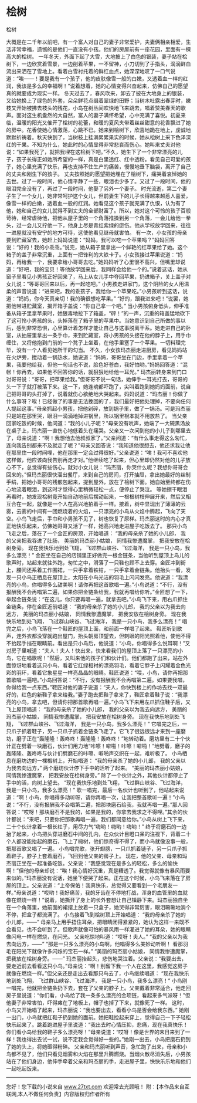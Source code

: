 # 桧树

桧树 

大概是在二千年以前吧，有一个富人对自己的妻子非常爱护，夫妻俩相亲相爱，生活非常幸福，遗憾的是他们一直没有小孩。他们的房屋前有一座花园，里面有一棵高大的桧树。 
一年冬天，外面下起了大雪，大地披上了白色的银装，妻子站在桧树下，一边欣赏着雪景，一边削着苹果，一不留神，小刀切到了手指头，滴滴鲜血流出来洒在了雪地上。看着白雪衬托着的鲜红血点，她深深地叹了一口气说道：“唉――！要是我有一个孩子，他的皮肤像雪一般的白嫩，又透着血一样的红润，我该是多么的幸福啊！”说着想着，她的心情变得兴奋起来，仿佛自己的愿望真的就要成为现实一样。 
冬天过去了，春风吹来，卸去了披在大地身上的银装，又给她换上了绿色的外套，朵朵鲜花点缀着翠绿的田野；当树木吐露出春芽时，嫩枝又开始被拂去枝头的残花，小鸟在树丛间欢快地飞来跳去，唱着赞美春天的歌声。面对这生机盎然的大自然，富人的妻子满怀希望，心中充满了喜悦。初夏来临，温暖的阳光又催开了桧树的花蕾，和暖的夏风夹带着丝丝甜意的花香飘进了她的房中。花香使她心情激荡，心跳不已。她来到桧树下，欣喜地跪在地上，虔诚地默默祈祷着。秋天快到了，当树枝上挂满累累果实的时候，她从桧树上采下色泽深红的干果。不知为什么，她此时的心情显得非常悲哀而伤心。她叫来丈夫对他说：“如果我死了，就把我埋在这桧树下吧。”不久，她生下了一个非常漂亮的儿子，孩子长得正如她所希望的一样，真是白里透红、红中透粉。看见自己可爱的孩子，她心里充满了快乐，再也支持不住生产的痛苦，慢慢地垂下脑袋，离开了自己的丈夫和刚生下的孩子。 
丈夫按照她的愿望把她埋在了桧树下，痛哭着哀悼她的去世。过了一段时间，他心情平静了一些，眼泪也少多了。又过了一段时间，他的眼泪完全没有了，再过了一段时间，他娶了另外一个妻子。 
时光流逝，第二个妻子生了一个女儿，她非常呵护这个女儿，但前妻生下的儿子长得越来越惹人喜爱，像雪一样的白嫩，透着血一般的红润。她看见这个孩子就充满了仇恨，认为有了他，她和自己的女儿就得不到丈夫的全部财富了。所以，她对这个可怜的孩子百般苛待，经常虐待他，把他从屋子里的一个角落推搡到另一个角落，一会儿给他一拳头，过一会儿又拧他一下，他身上尽是青红紫绿的瘀伤。他从学校放学回来，往往一进屋就没有安宁的地方可待，这使他看见继母就害怕。 
有一次，小女孩的母亲要到贮藏室去，她赶上妈妈说道：“妈妈，我可以吃一个苹果吗？”妈妈回答说：“好的！我的小乖乖。”说完，她从箱子里拿出一个鲜艳的红苹果给了她。这个箱子的盖子非常沉重，上面有一把锋利的大铁卡子。小女孩接过苹果说道：“妈妈，再给我一个，我要拿给小哥哥去吃。”她妈妈听了心里很不高兴，但嘴里却说道：“好吧，我的宝贝！等他放学回来后，我同样会给他一个的。”说着这话，她从窗子里看见小男孩正好回来了，马上从女儿手中夺回苹果，扔进箱子，关上盖子对女儿说：“等哥哥回来以后，再一起吃吧。” 
小男孩走进家门，这个阴险的女人用温柔的声音说道：“进来吧，我的乖孩子，我给你一个苹果吃。”小男孩听到这话，说道：“妈妈，你今天真亲切！我的确很想吃苹果。” 
“好的，跟我进来吧！”说罢，她把他带进贮藏室，揭开箱子盖说：“你自己拿一个吧。” 
当小男孩俯身低头，伸手准备从箱子里拿苹果时，她狠毒地拉下了箱盖，“砰！”的一声，沉重的箱盖猛地砍下了这可怜小男孩的头，头掉落在了箱子里的苹果中。当她意识到自己所做的事以后，感到非常恐惧，心里算计着怎样才能让自己与这事脱离干系。她走进自己的卧室，从抽屉里拿出一条手巾，来到贮藏室，将小男孩的头接在他的脖子上，用手巾缠住，又将他抱到门前的一个凳子上坐着，在他手里塞了一个苹果。一切料理完毕，没有一个人看见她所干的勾当。 
不久，小女孩玛杰丽走进厨房，看见妈妈站在火炉旁，搅动着一锅热水，她说道：“妈妈，哥哥坐在门边，手里拿着一个苹果，我要他给我，但他一句话也不说，脸色好苍白，我好怕哟。”妈妈回答道：“混帐！你再去，如果他不回答你的话，就狠狠地给他一耳光。” 
玛杰丽转身来到门口对哥哥说：“哥哥，把苹果给我。”但哥哥不说一句话，她伸手一耳光打去，哥哥的头一下子就打被落下来。这一下，她连魂都吓跑了，尖叫着跑到她妈妈面前，说自己把哥哥的头打掉了，说着就伤心欲绝地大哭起来。妈妈说道：“玛杰丽！你做了什么事呀？唉！已经做了的事是无法挽回的了，我们最好把他处理掉，不要向任何人提起这事。”母亲抓起小男孩，把他剁碎，放到锅子里，做了一锅汤。可是玛杰丽只是站在那里哭，眼泪一滴滴地掉进锅里，所以锅里根本就不用放盐了。 
当父亲回家吃饭的时候，他问道：“我的小儿子呢？”母亲没有吭声，她端了一大碗黑汤放在桌子上，玛杰丽一直伤心地低着头在痛哭。父亲又一次问到他的小儿子到哪里去了，母亲说道：“啊！我想他去他叔叔家了。”父亲问道：“有什么事走得这么匆忙，连向我告别都来不及就走了呢？”母亲又回答说：“我知道他很想去，他还求我让他在那里住一段时间哩，他在那里一定会过得很好。”父亲说道：“唉！我可不喜欢他这样做，他应该向我告别再走才对。”他继续吃了起来，但心里却仍然对他的儿子放心不下，总觉得有些伤心，就对小女儿说：“玛杰丽，你哭什么呢？我想你哥哥会回来的。”但玛杰丽很快溜出餐厅，来到自己的房间，打开抽屉，拿出她最好的丝制手绢，把她小哥哥的残骸包起来，提到屋外，放在了桧树下面。她自始至终都在伤心地流着眼泪，到这时才觉得心里稍微轻松一点，便停止了哭泣。 
等她擦干眼泪再看时，她发现桧树竟开始自动地前后摆动起来，一根根树枝伸展开来，然后又相互合在一起，就像是一个人在高兴地拍着手一样。接着，树中显现出了薄薄的云雾，云雾的中间有一团燃烧着的火焰，一只漂亮的小鸟从火焰中腾起，飞向了天空。小鸟飞走后，手巾和小男孩不见了，树也恢复了原样。玛杰丽这时的内心才真正地快乐起来，仿佛她哥哥又活了一样，她高兴地走进屋子吃饭去了。 
那只小鸟飞走之后，落在了一个金匠的房顶，开始唱道： 
“我的母亲杀了她的小儿郎， 
我的父亲把我吞进了肚肠， 
美丽的玛杰丽小姑娘， 
同情我惨遭魔掌， 
把我安放在桧树身旁。 
现在我快乐地到处飞翔， 
飞过群山峡谷、飞过海洋， 
我是一只小鸟，我多么漂亮！” 
金匠坐在自己的店铺里正好做完一根金链条，当他听到屋顶上鸟儿的歌声时，站起来就往外跑，匆忙之中，滑落了一只鞋也顾不上去穿。金匠冲到街上，腰间还系着工作围裙，一只手拿着铁钳，一只手拿着金链条。他抬头一看，发现一只小鸟正栖息在屋顶上，太阳在小鸟光洁的羽毛上闪闪发亮。他说道：“我漂亮的小鸟，你唱得多么甜美啊！请你再把这首歌唱一遍。”小鸟说道：“不行，没有报酬我不会再唱第二遍，如果你把金链条给我，我就再唱给你听。”金匠想了一下，举起金链条说：“在这儿，你只要再唱一遍，就拿去吧。”小鸟飞下来，用右爪抓住金链条，停在金匠近前唱道： 
“我的母亲杀了她的小儿郎， 
我的父亲以为我去向远方， 
美丽的玛杰丽小姑娘， 
同情我惨遭魔掌， 
把我安放在桧树身旁。 
现在我快乐地到处飞翔， 
飞过群山峡谷、飞过海洋， 
我是一只小鸟，我多么漂亮！” 
唱完之后，小鸟飞落在一个鞋匠的屋顶上面，和前面一样唱了起来。 
鞋匠听到歌声，连外衣都没穿就跑出屋门，抬头朝房顶望去，但刺眼的阳光照着他，使他不得不抬起手挡在眼睛前。看出是只小鸟后，他说道：“小鸟，你唱得多么悦耳啊！”又对房子里喊道：“夫人！夫人！快出来，快来看我们的屋顶上落了一只漂亮的小鸟，它在唱歌呢！”然后，又叫来他的孩子们和伙计们。他们都跑了出来，站在外面惊讶地看着这只小鸟，看着它红绿相衬的漂亮羽毛，看着它脖子上闪耀着金色光彩的羽环，看着它象星星一样亮晶晶的眼睛。鞋匠说道：“喂，小鸟，请你再把那首歌唱一遍吧。”小鸟回答说：“不行，没有报酬我不会再唱第二遍。如果要我唱，你得给我一点东西。”鞋匠对他的妻子说道：“夫人，你快到楼上的作坊去找一双最好的，红色的新鞋子拿来给我。”妻子跑去把鞋子拿来了，鞋匠拿着鞋子说：“我漂亮的小鸟，拿去吧，但请你把那首歌再唱一遍。”小鸟飞下来用左爪抓住鞋子后，又飞上屋顶唱道： 
“我的母亲杀了她的小儿郎， 
我的父亲以为我去向远方， 
美丽的玛杰丽小姑娘， 
同情我惨遭魔掌， 
把我安放在桧树身旁。 
现在我快乐地到处飞翔， 
飞过群山峡谷、飞过海洋， 
我是一只小鸟，我多么漂亮！” 
它唱完之后，一只爪子抓着鞋子，另一只爪子抓着金链条飞走了。它飞了很远很远才来到一座磨坊，磨子正在“轰隆隆！轰咚咚！轰隆隆！轰咚咚！”地转动着。磨坊里有二十个伙计正在劈着一块磨石，伙计们用力地“咔嚓！噼啪！咔嚓！噼啪！”地劈着，磨子的轰隆隆、轰咚咚与伙计们劈磨石的咔嚓、噼啪声交织在一起，难听极了。 
小鸟栖息在磨坊边的一棵椴树上，开始唱道： 
“我的母亲杀了她的小儿郎， 
我的父亲以为我去向远方，” 
两个磨坊伙计停下手中的活听了起来。 
“美丽的玛杰丽小姑娘， 
同情我惨遭魔掌， 
把我安放在桧树身旁。” 
除了一个伙计之外，其他伙计都停止了手中的活，向树上望去。 
“现在我快乐地到处飞翔， 
飞过群山峡谷、飞过海洋， 
我是一只小鸟，我多么漂亮！” 
歌一唱完，最后一名伙计也听到了，他站起来说道：“啊！小鸟，你唱得多动听呀，请你再唱一次，让我把整首歌听一遍！”小鸟说：“不行，没有报酬我不会唱第二遍，把那块磨石给我，我就再唱一遍。”那人回答说：“哎呀！那块磨石不是我的，如果是我的，你拿去我求之不得哩。”其余的伙计都说：“来吧，只要你把那歌再唱一遍，我们都同意给你。”小鸟从树上飞下来，二十个伙计拿着一根长杠子，用尽力气“嗨哟！嗨哟！嗨哟！” 
终于将磨石的一边抬了起来，小鸟把头穿进磨石中间的孔内，在众伙计目瞪口呆的注视下，背着二十个人都没能抬起的磨石，飞上了椴树，他们惊奇得不得了，而小鸟就像没事一般，把那首歌又唱了一遍。 
小鸟唱完歌，张开翅膀，一只爪抓着链子，另一只爪子抓着鞋子，脖子上套着磨石，飞回到他父亲的房子上。 
现在，他的父亲、母亲和玛杰丽正坐在一起准备吃饭。父亲说：“我感觉现在是多么的轻松，多么的愉快啊！”但他的母亲却说：“唉！我心情好沉重，真是糟透了。我觉得就像有暴风雨要来似的。”玛杰丽没有说话，她坐下便哭了起来。正在这个时候，小鸟飞来落在了房屋的顶上。父亲说道：“上帝保佑！我真快乐，总觉得又要看到一个老朋友一样。”母亲说道：“哎哟！我好痛苦，我的牙齿在不停地打战，浑身的血管里的血就像在燃烧一样！”说着，她撕开了身上的长外套想让自己镇静下来。玛杰丽独自坐在一个角落里，她前面的裙摆上放着一只盒子，她哭得非常厉害，眼泪唰唰地淌个不停，把盒子都流满了。 
小鸟接着飞到桧树顶上开始唱道： 
“我的母亲杀了她的小儿郎，――” 
母亲马上用手捂住耳朵，把眼睛闭得紧紧的，她认为这样一来既不会看见，也不会听到了。但歌声就像可怕的暴风雨一样灌进了她的耳朵，她的眼睛像闪电一样在燃烧，在闪光。 
父亲吃惊地叫道：“哎呀！夫人。” 
“我的父亲以为我去向远方，――” 
“那是一只多么漂亮的小鸟啊，他唱得多么美妙动听啊！ 
看那羽毛在阳光下就像许多闪烁的宝石一样。” 
“美丽的玛杰丽小姑娘， 
同情我惨遭魔掌， 
把我放在桧树身旁。――” 
玛杰丽抬起头，悲伤地哭泣着。父亲说：“我要出去，要走近前去看看这只小鸟。”母亲说：“啊！别留下我一个人在这里，我感觉这房子就像在燃烧一样。”但父亲还是走出去看那只鸟去了，小鸟继续唱道： 
“现在我快乐地到处飞翔， 
飞过群山峡谷、飞过海洋， 
我是一只小鸟，我多么漂亮！” 
小鸟刚一唱完，他就把金链条扔下去，套在了父亲的脖子上。父亲戴着非常适合，他走回房子里说道：“你们看，小鸟给了我一条多么漂亮的金项链，看起来多气派呀！”但他妻子非常害怕，吓得瘫在了地板上，帽子也掉了下来，就像死了一样。 
这时，小鸟又开始唱了起来，玛杰丽说：“我也要出去，看看小鸟是否会给我东西。” 
她刚一出门，小鸟就把红鞋子扔到她的面前。她把鞋捡起来穿上，觉得自己一下子轻松快乐起来了。跳着跑进屋子里说道：“我出去时心情压抑，悲痛，现在我真快乐！你们看小鸟给我的鞋子多么漂亮呀！”母亲说道：“哎呀！像是世界的末日来到了一样！我也得出去试一试，说不定我会觉得好一些的。”她刚一出去，小鸟把磨石扔到了她的头上，将她砸得粉碎。 
父亲和玛杰丽听到声音，急忙跑了出来，母亲和小鸟都不见了，他们只看见烟雾和火焰在那里升腾燃烧。当烟火散尽消失后，小男孩站在了他们身边，他伸手牵着父亲和玛杰丽的手，走进屋子里，快快乐乐地和他们一起吃起饭来。 

                  
--------------------
您好！您下载的小说来自 www.27txt.com 欢迎常去光顾哦！
附：【本作品来自互联网,本人不做任何负责】内容版权归作者所有